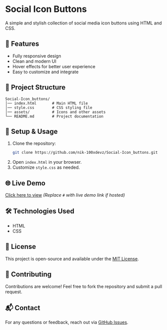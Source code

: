 # Social Icon Buttons

A simple and stylish collection of social media icon buttons using HTML and CSS.

## 🚀 Features
- Fully responsive design
- Clean and modern UI
- Hover effects for better user experience
- Easy to customize and integrate

## 📂 Project Structure
```
Social-Icon_buttons/
│── index.html       # Main HTML file
│── style.css        # CSS styling file
│── assets/          # Icons and other assets
└── README.md        # Project documentation
```


## 🔧 Setup & Usage
1. Clone the repository:
   ```sh
   git clone https://github.com/nik-100xdevz/Social-Icon_buttons.git
   ```
2. Open `index.html` in your browser.
3. Customize `style.css` as needed.

## 🌐 Live Demo
[Click here to view](#) *(Replace `#` with live demo link if hosted)*

## 🛠️ Technologies Used
- HTML
- CSS

## 📜 License
This project is open-source and available under the [MIT License](LICENSE).

## 🤝 Contributing
Contributions are welcome! Feel free to fork the repository and submit a pull request.

## 📬 Contact
For any questions or feedback, reach out via [GitHub Issues](https://github.com/nik-100xdevz/Social-Icon_buttons/issues).

